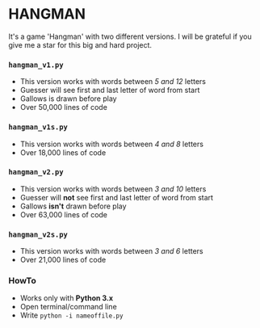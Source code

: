# HANGMAN
It's a game 'Hangman' with two different versions. I will be grateful if you give me a star for this big and hard project.

### `hangman_v1.py`
- This version works with words between *5 and 12* letters
- Guesser will see first and last letter of word from start
- Gallows is drawn before play
- Over 50,000 lines of code

### `hangman_v1s.py`
- This version works with words between *4 and 8* letters
- Over 18,000 lines of code

### `hangman_v2.py`
- This version works with words between *3 and 10* letters
- Guesser will __not__ see first and last letter of word from start
- Gallows __isn't__ drawn before play
- Over 63,000 lines of code

### `hangman_v2s.py`
- This version works with words between *3 and 6* letters
- Over 21,000 lines of code

### HowTo
- Works only with **Python 3.x**
- Open terminal/command line
- Write `python -i nameoffile.py`

